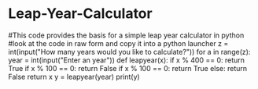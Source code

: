 # Leap-Year-Calculator
#This code provides the basis for a simple leap year calculator in python
#look at the code in raw form and copy it into a python launcher
z = int(input("How many years would you like to calculate?"))
for a in range(z):
  year = int(input("Enter an year"))
  def leapyear(x):
    if x % 400 == 0:
      return True
    if x % 100 == 0:
      return False
    if x % 100 == 0:
      return True
    else:
      return False
    return x
  y = leapyear(year)
  print(y)
